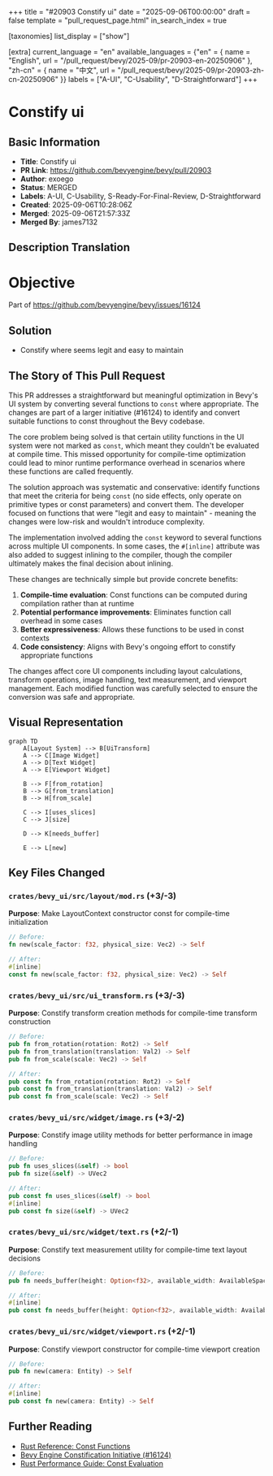 +++
title = "#20903 Constify ui"
date = "2025-09-06T00:00:00"
draft = false
template = "pull_request_page.html"
in_search_index = true

[taxonomies]
list_display = ["show"]

[extra]
current_language = "en"
available_languages = {"en" = { name = "English", url = "/pull_request/bevy/2025-09/pr-20903-en-20250906" }, "zh-cn" = { name = "中文", url = "/pull_request/bevy/2025-09/pr-20903-zh-cn-20250906" }}
labels = ["A-UI", "C-Usability", "D-Straightforward"]
+++

# Constify ui

## Basic Information
- **Title**: Constify ui
- **PR Link**: https://github.com/bevyengine/bevy/pull/20903
- **Author**: exoego
- **Status**: MERGED
- **Labels**: A-UI, C-Usability, S-Ready-For-Final-Review, D-Straightforward
- **Created**: 2025-09-06T10:28:06Z
- **Merged**: 2025-09-06T21:57:33Z
- **Merged By**: james7132

## Description Translation
# Objective

Part of https://github.com/bevyengine/bevy/issues/16124

## Solution

- Constify where seems legit and easy to maintain

## The Story of This Pull Request

This PR addresses a straightforward but meaningful optimization in Bevy's UI system by converting several functions to `const` where appropriate. The changes are part of a larger initiative (#16124) to identify and convert suitable functions to const throughout the Bevy codebase.

The core problem being solved is that certain utility functions in the UI system were not marked as `const`, which meant they couldn't be evaluated at compile time. This missed opportunity for compile-time optimization could lead to minor runtime performance overhead in scenarios where these functions are called frequently.

The solution approach was systematic and conservative: identify functions that meet the criteria for being `const` (no side effects, only operate on primitive types or const parameters) and convert them. The developer focused on functions that were "legit and easy to maintain" - meaning the changes were low-risk and wouldn't introduce complexity.

The implementation involved adding the `const` keyword to several functions across multiple UI components. In some cases, the `#[inline]` attribute was also added to suggest inlining to the compiler, though the compiler ultimately makes the final decision about inlining.

These changes are technically simple but provide concrete benefits:
1. **Compile-time evaluation**: Const functions can be computed during compilation rather than at runtime
2. **Potential performance improvements**: Eliminates function call overhead in some cases
3. **Better expressiveness**: Allows these functions to be used in const contexts
4. **Code consistency**: Aligns with Bevy's ongoing effort to constify appropriate functions

The changes affect core UI components including layout calculations, transform operations, image handling, text measurement, and viewport management. Each modified function was carefully selected to ensure the conversion was safe and appropriate.

## Visual Representation

```mermaid
graph TD
    A[Layout System] --> B[UiTransform]
    A --> C[Image Widget]
    A --> D[Text Widget]
    A --> E[Viewport Widget]
    
    B --> F[from_rotation]
    B --> G[from_translation]
    B --> H[from_scale]
    
    C --> I[uses_slices]
    C --> J[size]
    
    D --> K[needs_buffer]
    
    E --> L[new]
```

## Key Files Changed

### `crates/bevy_ui/src/layout/mod.rs` (+3/-3)
**Purpose**: Make LayoutContext constructor const for compile-time initialization
```rust
// Before:
fn new(scale_factor: f32, physical_size: Vec2) -> Self

// After:
#[inline]
const fn new(scale_factor: f32, physical_size: Vec2) -> Self
```

### `crates/bevy_ui/src/ui_transform.rs` (+3/-3)
**Purpose**: Constify transform creation methods for compile-time transform construction
```rust
// Before:
pub fn from_rotation(rotation: Rot2) -> Self
pub fn from_translation(translation: Val2) -> Self  
pub fn from_scale(scale: Vec2) -> Self

// After:
pub const fn from_rotation(rotation: Rot2) -> Self
pub const fn from_translation(translation: Val2) -> Self
pub const fn from_scale(scale: Vec2) -> Self
```

### `crates/bevy_ui/src/widget/image.rs` (+3/-2)
**Purpose**: Constify image utility methods for better performance in image handling
```rust
// Before:
pub fn uses_slices(&self) -> bool
pub fn size(&self) -> UVec2

// After:
pub const fn uses_slices(&self) -> bool
#[inline]
pub const fn size(&self) -> UVec2
```

### `crates/bevy_ui/src/widget/text.rs` (+2/-1)
**Purpose**: Constify text measurement utility for compile-time text layout decisions
```rust
// Before:
pub fn needs_buffer(height: Option<f32>, available_width: AvailableSpace) -> bool

// After:
#[inline]
pub const fn needs_buffer(height: Option<f32>, available_width: AvailableSpace) -> bool
```

### `crates/bevy_ui/src/widget/viewport.rs` (+2/-1)
**Purpose**: Constify viewport constructor for compile-time viewport creation
```rust
// Before:
pub fn new(camera: Entity) -> Self

// After:
#[inline]
pub const fn new(camera: Entity) -> Self
```

## Further Reading

- [Rust Reference: Const Functions](https://doc.rust-lang.org/reference/const_eval.html#const-functions)
- [Bevy Engine Constification Initiative (#16124)](https://github.com/bevyengine/bevy/issues/16124)
- [Rust Performance Guide: Const Evaluation](https://nnethercote.github.io/perf-book/compile-times.html#const-evaluation)